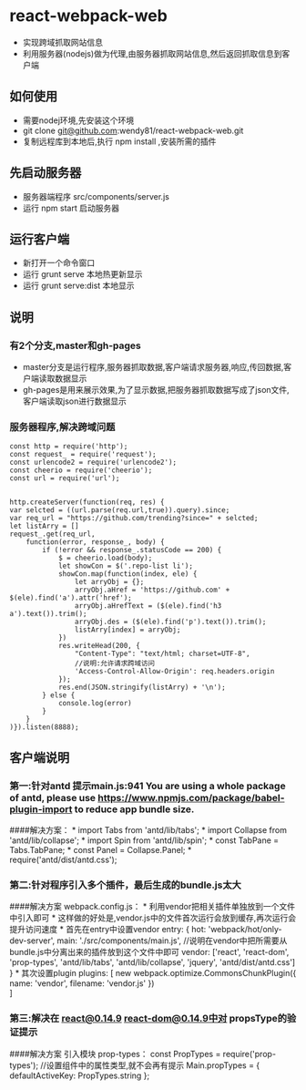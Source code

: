 # react-webpack-web
* 实现跨域抓取网站信息
* 利用服务器(nodejs)做为代理,由服务器抓取网站信息,然后返回抓取信息到客户端

## 如何使用
* 需要nodej环境,先安装这个环境
* git clone git@github.com:wendy81/react-webpack-web.git
* 复制远程库到本地后,执行 npm install ,安装所需的插件

## 先启动服务器
* 服务器端程序  src/components/server.js
* 运行 npm start 启动服务器

## 运行客户端
* 新打开一个命令窗口 
* 运行 grunt serve 本地热更新显示
* 运行 grunt serve:dist 本地显示

## 说明
### 有2个分支,master和gh-pages
* master分支是运行程序,服务器抓取数据,客户端请求服务器,响应,传回数据,客户端读取数据显示
* gh-pages是用来展示效果,为了显示数据,把服务器抓取数据写成了json文件,客户端读取json进行数据显示


### 服务器程序,解决跨域问题

	const http = require('http');
	const request_ = require('request');
	const urlencode2 = require('urlencode2');
	const cheerio = require('cheerio');
	const url = require('url');
	
		
	http.createServer(function(req, res) {
    var selcted = ((url.parse(req.url,true)).query).since;
    var req_url = "https://github.com/trending?since=" + selcted;
    let listArry = []
    request_.get(req_url,
        function(error, response_, body) {
            if (!error && response_.statusCode == 200) {
                $ = cheerio.load(body);
                let showCon = $('.repo-list li');
                showCon.map(function(index, ele) {
                    let arryObj = {};
                    arryObj.aHref = 'https://github.com' + $(ele).find('a').attr('href');
                    arryObj.aHrefText = ($(ele).find('h3 a').text()).trim();
                    arryObj.des = ($(ele).find('p').text()).trim();
                    listArry[index] = arryObj;
                })
                res.writeHead(200, {
                    "Content-Type": "text/html; charset=UTF-8",
                    //说明:允许请求跨域访问
                    'Access-Control-Allow-Origin': req.headers.origin
                });
                res.end(JSON.stringify(listArry) + '\n');
            } else {
                console.log(error)
            }
        }
    )}).listen(8888);


## 客户端说明

###  第一:针对antd 提示main.js:941 You are using a whole package of antd, please use https://www.npmjs.com/package/babel-plugin-import to reduce app bundle size.

####解决方案：
	* import Tabs from 'antd/lib/tabs';
	* import Collapse from 'antd/lib/collapse';
	* import Spin from 'antd/lib/spin';
	* const TabPane = Tabs.TabPane;
	* const Panel = Collapse.Panel;
	* require('antd/dist/antd.css');

###  第二:针对程序引入多个插件，最后生成的bundle.js太大

####解决方案 webpack.config.js：
	* 利用vendor把相关插件单独放到一个文件中引入即可
	* 这样做的好处是,vendor.js中的文件首次运行会放到缓存,再次运行会提升访问速度
	* 首先在entry中设置vendor
	  entry: {
      hot: 'webpack/hot/only-dev-server',
      main: './src/components/main.js',
      //说明在vendor中把所需要从bundle.js中分离出来的插件放到这个文件中即可
      vendor: ['react', 'react-dom', 'prop-types', 'antd/lib/tabs', 'antd/lib/collapse', 'jquery', 'antd/dist/antd.css']
      }
    * 其次设置plugin
    plugins: [
    new webpack.optimize.CommonsChunkPlugin({
        name: 'vendor',
        filename: 'vendor.js'
    })    
    ]
      
###  第三:解决在 react@0.14.9 react-dom@0.14.9中对 propsType的验证提示

####解决方案 引入模块 prop-types：
	const PropTypes = require('prop-types');
	//设置组件中的属性类型,就不会再有提示
	Main.propTypes = {
	defaultActiveKey: PropTypes.string
	};   